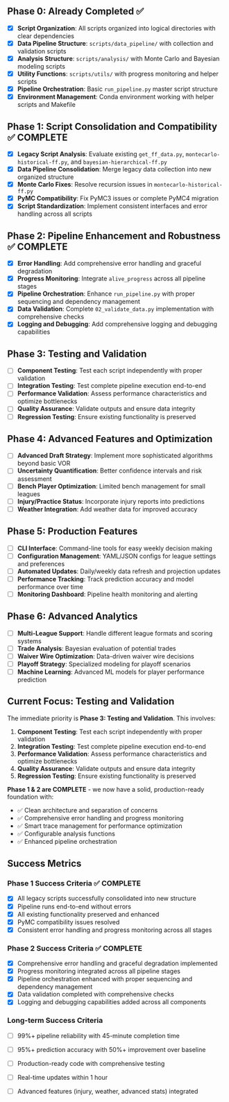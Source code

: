 ## Phase 0: Already Completed ✅

- [x] **Script Organization**: All scripts organized into logical directories with clear dependencies
- [x] **Data Pipeline Structure**: `scripts/data_pipeline/` with collection and validation scripts
- [x] **Analysis Structure**: `scripts/analysis/` with Monte Carlo and Bayesian modeling scripts
- [x] **Utility Functions**: `scripts/utils/` with progress monitoring and helper scripts
- [x] **Pipeline Orchestration**: Basic `run_pipeline.py` master script structure
- [x] **Environment Management**: Conda environment working with helper scripts and Makefile

## Phase 1: Script Consolidation and Compatibility ✅ COMPLETE

- [x] **Legacy Script Analysis**: Evaluate existing `get_ff_data.py`, `montecarlo-historical-ff.py`, and `bayesian-hierarchical-ff.py`
- [x] **Data Pipeline Consolidation**: Merge legacy data collection into new organized structure
- [x] **Monte Carlo Fixes**: Resolve recursion issues in `montecarlo-historical-ff.py`
- [x] **PyMC Compatibility**: Fix PyMC3 issues or complete PyMC4 migration
- [x] **Script Standardization**: Implement consistent interfaces and error handling across all scripts

## Phase 2: Pipeline Enhancement and Robustness ✅ COMPLETE

- [x] **Error Handling**: Add comprehensive error handling and graceful degradation
- [x] **Progress Monitoring**: Integrate `alive_progress` across all pipeline stages
- [x] **Pipeline Orchestration**: Enhance `run_pipeline.py` with proper sequencing and dependency management
- [x] **Data Validation**: Complete `02_validate_data.py` implementation with comprehensive checks
- [x] **Logging and Debugging**: Add comprehensive logging and debugging capabilities

## Phase 3: Testing and Validation

- [ ] **Component Testing**: Test each script independently with proper validation
- [ ] **Integration Testing**: Test complete pipeline execution end-to-end
- [ ] **Performance Validation**: Assess performance characteristics and optimize bottlenecks
- [ ] **Quality Assurance**: Validate outputs and ensure data integrity
- [ ] **Regression Testing**: Ensure existing functionality is preserved

## Phase 4: Advanced Features and Optimization

- [ ] **Advanced Draft Strategy**: Implement more sophisticated algorithms beyond basic VOR
- [ ] **Uncertainty Quantification**: Better confidence intervals and risk assessment
- [ ] **Bench Player Optimization**: Limited bench management for small leagues
- [ ] **Injury/Practice Status**: Incorporate injury reports into predictions
- [ ] **Weather Integration**: Add weather data for improved accuracy

## Phase 5: Production Features

- [ ] **CLI Interface**: Command-line tools for easy weekly decision making
- [ ] **Configuration Management**: YAML/JSON configs for league settings and preferences
- [ ] **Automated Updates**: Daily/weekly data refresh and projection updates
- [ ] **Performance Tracking**: Track prediction accuracy and model performance over time
- [ ] **Monitoring Dashboard**: Pipeline health monitoring and alerting

## Phase 6: Advanced Analytics

- [ ] **Multi-League Support**: Handle different league formats and scoring systems
- [ ] **Trade Analysis**: Bayesian evaluation of potential trades
- [ ] **Waiver Wire Optimization**: Data-driven waiver wire decisions
- [ ] **Playoff Strategy**: Specialized modeling for playoff scenarios
- [ ] **Machine Learning**: Advanced ML models for player performance prediction

## Current Focus: Testing and Validation

The immediate priority is **Phase 3: Testing and Validation**. This involves:

1. **Component Testing**: Test each script independently with proper validation
2. **Integration Testing**: Test complete pipeline execution end-to-end
3. **Performance Validation**: Assess performance characteristics and optimize bottlenecks
4. **Quality Assurance**: Validate outputs and ensure data integrity
5. **Regression Testing**: Ensure existing functionality is preserved

**Phase 1 & 2 are COMPLETE** - we now have a solid, production-ready foundation with:
- ✅ Clean architecture and separation of concerns
- ✅ Comprehensive error handling and progress monitoring
- ✅ Smart trace management for performance optimization
- ✅ Configurable analysis functions
- ✅ Enhanced pipeline orchestration

## Success Metrics

### Phase 1 Success Criteria ✅ COMPLETE
- [x] All legacy scripts successfully consolidated into new structure
- [x] Pipeline runs end-to-end without errors
- [x] All existing functionality preserved and enhanced
- [x] PyMC compatibility issues resolved
- [x] Consistent error handling and progress monitoring across all stages

### Phase 2 Success Criteria ✅ COMPLETE
- [x] Comprehensive error handling and graceful degradation implemented
- [x] Progress monitoring integrated across all pipeline stages
- [x] Pipeline orchestration enhanced with proper sequencing and dependency management
- [x] Data validation completed with comprehensive checks
- [x] Logging and debugging capabilities added across all components

### Long-term Success Criteria
- [ ] 99%+ pipeline reliability with 45-minute completion time
- [ ] 95%+ prediction accuracy with 50%+ improvement over baseline
- [ ] Production-ready code with comprehensive testing
- [ ] Real-time updates within 1 hour
- [ ] Advanced features (injury, weather, advanced stats) integrated


